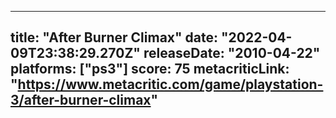
---
title: "After Burner Climax"
date: "2022-04-09T23:38:29.270Z"
releaseDate: "2010-04-22"
platforms: ["ps3"]
score: 75
metacriticLink: "https://www.metacritic.com/game/playstation-3/after-burner-climax"
---

